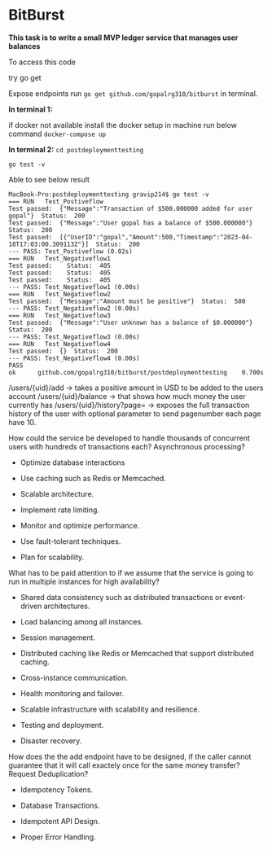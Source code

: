 # BitBurst

**This task is to write a small MVP ledger service that manages user balances**

To access this code 

try go get 

Expose endpoints run `go get github.com/gopalrg310/bitburst` in terminal.

**In terminal 1:**

if docker not available install the docker setup in machine
run below command
`docker-compose up`

**In terminal 2:**
`cd postdeploymenttesting`

`go test -v`

Able to see below result

```
MacBook-Pro:postdeploymenttesting gravip214$ go test -v
=== RUN   Test_Postiveflow
Test passed:  {"Message":"Transaction of $500.000000 added for user gopal"}  Status:  200
Test passed:  {"Message":"User gopal has a balance of $500.000000"}  Status:  200
Test passed:  [{"UserID":"gopal","Amount":500,"Timestamp":"2023-04-18T17:03:00.309113Z"}]  Status:  200
--- PASS: Test_Postiveflow (0.02s)
=== RUN   Test_Negativeflow1
Test passed:    Status:  405
Test passed:    Status:  405
Test passed:    Status:  405
--- PASS: Test_Negativeflow1 (0.00s)
=== RUN   Test_Negativeflow2
Test passed:  {"Message":"Amount must be positive"}  Status:  500
--- PASS: Test_Negativeflow2 (0.00s)
=== RUN   Test_Negativeflow3
Test passed:  {"Message":"User unknown has a balance of $0.000000"}  Status:  200
--- PASS: Test_Negativeflow3 (0.00s)
=== RUN   Test_Negativeflow4
Test passed:  {}  Status:  200
--- PASS: Test_Negativeflow4 (0.00s)
PASS
ok      github.com/gopalrg310/bitburst/postdeploymenttesting    0.700s
```

/users/{uid}/add → takes a positive amount in USD to be added to the users account
/users/{uid}/balance → that shows how much money the user currently has 
/users/{uid}/history?page= → exposes the full transaction history of the user with optional parameter to send pagenumber each page have 10.


How could the service be developed to handle thousands of concurrent users with hundreds of transactions each?
Asynchronous processing?

* Optimize database interactions

* Use caching such as Redis or Memcached.

* Scalable architecture.

* Implement rate limiting.

* Monitor and optimize performance.

* Use fault-tolerant techniques.

* Plan for scalability.

What has to be paid attention to if we assume that the service is going to run in multiple instances for high availability?

* Shared data consistency such as distributed transactions or event-driven architectures.

* Load balancing among all instances.

* Session management.

* Distributed caching like Redis or Memcached that support distributed caching.

* Cross-instance communication.

* Health monitoring and failover.

* Scalable infrastructure with scalability and resilience.

* Testing and deployment.

* Disaster recovery.

How does the the add endpoint have to be designed, if the caller cannot guarantee that it will call exactely once for the same money transfer?
Request Deduplication?

* Idempotency Tokens.

* Database Transactions.

* Idempotent API Design.

* Proper Error Handling.
